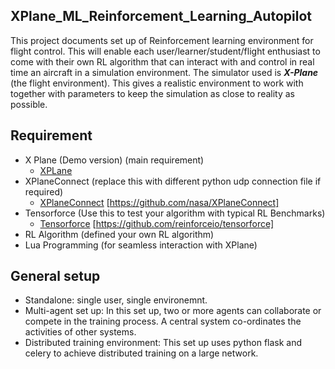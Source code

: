 ## XPlane_ML_Reinforcement_Learning_Autopilot
This project documents set up of Reinforcement learning environment for flight control. This will enable each user/learner/student/flight enthusiast to come with their own RL algorithm that can interact with and control in real time an aircraft in a simulation environment. The simulator used is ***X-Plane*** (the flight environment). This gives a realistic environment to work with together with parameters to keep the simulation as close to reality as possible.


## Requirement
* X Plane (Demo version) (main requirement)
  * [XPLane](https://www.x-plane.com/)
* XPlaneConnect (replace this with  different python udp connection file if required)
  * [XPlaneConnect](https://github.com/nasa/XPlaneConnect) [https://github.com/nasa/XPlaneConnect]
* Tensorforce (Use this to test your algorithm with typical RL Benchmarks)
  *  [Tensorforce](https://github.com/reinforceio/tensorforce) [https://github.com/reinforceio/tensorforce]
* RL Algorithm (defined  your own RL algorithm)
* Lua Programming (for seamless interaction with XPlane)

## General setup

* Standalone: single user, single environemnt.
* Multi-agent set up: In this set up, two or more agents can collaborate or compete in the training process. A central system  co-ordinates the activities of other systems. 
* Distributed training environment: This set up uses python flask and celery to achieve distributed training on a large network. 




